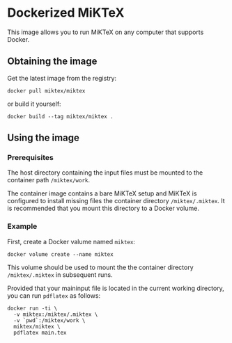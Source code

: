 # Dockerized MiKTeX

This image allows you to run MiKTeX on any computer that supports Docker.

## Obtaining the image

Get the latest image from the registry:

    docker pull miktex/miktex

or build it yourself:

    docker build --tag miktex/miktex .

## Using the image

### Prerequisites

The host directory containing the input files must be mounted to the
container path `/miktex/work`.

The container image contains a bare MiKTeX setup and MiKTeX is
configured to install missing files the container directory
`/miktex/.miktex`.  It is recommended that you mount this directory to
a Docker volume.

### Example

First, create a Docker valume named `miktex`:

    docker volume create --name miktex

This volume should be used to mount the the container directory
`/miktex/.miktex` in subsequent runs.

Provided that your maininput file is located in the current working directory, you can run `pdflatex` as follows:

    docker run -ti \
      -v miktex:/miktex/.miktex \
      -v `pwd`:/miktex/work \
      miktex/miktex \
      pdflatex main.tex
